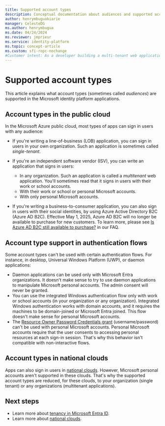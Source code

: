 ```yaml
---
title: Supported account types
description: Conceptual documentation about audiences and supported account types in in the Microsoft identity platform
author: henrymbuguakiarie
manager: CelesteDG
ms.author: henrymbugua
ms.date: 04/24/2024
ms.reviewer: jmprieur
ms.service: identity-platform
ms.topic: concept-article
ms.custom: sfi-ropc-nochange
#Customer intent: As a developer building a multi-tenant web application, I want to understand the supported account types in the Microsoft identity platform, so that I can ensure my application can sign in users from any organization and with their work, school, or personal Microsoft accounts.
---
```


# Supported account types

This article explains what account types (sometimes called *audiences*) are supported in the Microsoft identity platform applications.

<!-- This section can be in an include for many of the scenarios (SPA, web app signing-in users, protecting a web API, Desktop (depending on the flows), Mobile -->

## Account types in the public cloud

In the Microsoft Azure public cloud, most types of apps can sign in users with any audience:

- If you're writing a line-of-business (LOB) application, you can sign in users in your own organization. Such an application is sometimes called *single-tenant*.
- If you're an independent software vendor (ISV), you can write an application that signs in users:

  - In any organization. Such an application is called a *multitenant* web application. You'll sometimes read that it signs in users with their work or school accounts.
  - With their work or school or personal Microsoft accounts.
  - With only personal Microsoft accounts.

- If you're writing a business-to-consumer application, you can also sign in users with their social identities, by using Azure Active Directory B2C (Azure AD B2C). 
Effective May 1, 2025, Azure AD B2C will no longer be available to purchase for new customers. To learn more, please see [Is Azure AD B2C still available to purchase?](/azure/active-directory-b2c/faq?tabs=app-reg-ga#azure-ad-b2c-end-of-sale) in our FAQ.

## Account type support in authentication flows

Some account types can't be used with certain authentication flows. For instance, in desktop, Universal Windows Platform (UWP), or daemon applications:

- Daemon applications can be used only with Microsoft Entra organizations. It doesn't make sense to try to use daemon applications to manipulate Microsoft personal accounts. The admin consent will never be granted.
- You can use the integrated Windows authentication flow only with work or school accounts (in your organization or any organization). Integrated Windows authentication works with domain accounts, and it requires the machines to be domain-joined or Microsoft Entra joined. This flow doesn't make sense for personal Microsoft accounts.
- The [Resource Owner Password Credentials grant](./v2-oauth-ropc.md) (username/password) can't be used with personal Microsoft accounts. Personal Microsoft accounts require that the user consents to accessing personal resources at each sign-in session. That's why this behavior isn't compatible with non-interactive flows.

## Account types in national clouds

Apps can also sign in users in [national clouds](authentication-national-cloud.md). However, Microsoft personal accounts aren't supported in these clouds. That's why the supported account types are reduced, for these clouds, to your organization (single tenant) or any organizations (multitenant applications).

## Next steps

- Learn more about [tenancy in Microsoft Entra ID](./single-and-multi-tenant-apps.md).
- Learn more about [national clouds](./authentication-national-cloud.md).
